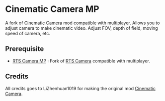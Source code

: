 # Cinematic Camera MP
A fork of [Cinematic Camera](https://github.com/lzh-mb-mod/CinematicCamera) mod compatible with multiplayer.
Allows you to adjust camera to make cinematic video. 
Adjust FOV, depth of field, moving speed of camera, etc.

## Prerequisite
- [RTS Camera MP](https://github.com/Lkoinw/RTSCamera/tree/e1.0.0.testmp) : Fork of [RTS Camera](https://github.com/lzh-mb-mod/RTSCamera) compatible with multiplayer. 

## Credits
All credits goes to LiZhenhuan1019 for making the original mod [Cinematic Camera](https://github.com/lzh-mb-mod/CinematicCamera).

